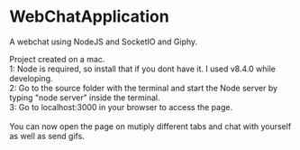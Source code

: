 # WebChatApplication
A webchat using NodeJS and SocketIO and Giphy.

Project created on a mac.<br>
1: Node is required, so install that if you dont have it. I used v8.4.0 while developing.<br>
2: Go to the source folder with the terminal and start the Node server by typing "node server" inside the terminal.<br>
3: Go to localhost:3000 in your browser to access the page.<br>
<br>
You can now open the page on mutiply different tabs and chat with yourself as well as send gifs.
